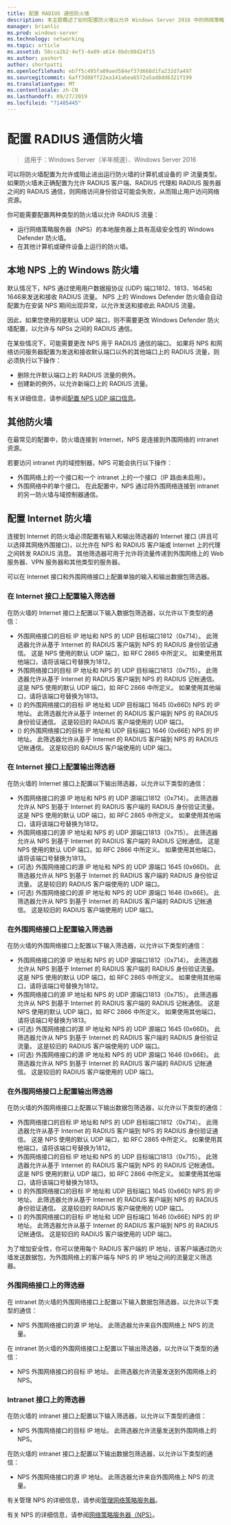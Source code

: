 ```yaml
---
title: 配置 RADIUS 通信防火墙
description: 本主题概述了如何配置防火墙以允许 Windows Server 2016 中的网络策略服务器的 RADIUS 流量。
manager: brianlic
ms.prod: windows-server
ms.technology: networking
ms.topic: article
ms.assetid: 58cca2b2-4ef3-4a09-a614-8bdc08d24f15
ms.author: pashort
author: shortpatti
ms.openlocfilehash: eb7f5c495fa09aed584ef37d668d1fa232d7a497
ms.sourcegitcommit: 6aff3d88ff22ea141a6ea6572a5ad8dd6321f199
ms.translationtype: MT
ms.contentlocale: zh-CN
ms.lasthandoff: 09/27/2019
ms.locfileid: "71405445"
---
```

# <a name="configure-firewalls-for-radius-traffic"></a>配置 RADIUS 通信防火墙

>适用于：Windows Server（半年频道）、Windows Server 2016

可以将防火墙配置为允许或阻止进出运行防火墙的计算机或设备的 IP 流量类型。 如果防火墙未正确配置为允许 RADIUS 客户端、RADIUS 代理和 RADIUS 服务器之间的 RADIUS 通信，则网络访问身份验证可能会失败，从而阻止用户访问网络资源。 

你可能需要配置两种类型的防火墙以允许 RADIUS 流量：

- 运行网络策略服务器（NPS）的本地服务器上具有高级安全性的 Windows Defender 防火墙。
- 在其他计算机或硬件设备上运行的防火墙。

## <a name="windows-firewall-on-the-local-nps"></a>本地 NPS 上的 Windows 防火墙

默认情况下，NPS 通过使用用户数据报协议 \(UDP\) 端口1812、1813、1645和1646来发送和接收 RADIUS 流量。 NPS 上的 Windows Defender 防火墙会自动配置为在安装 NPS 期间出现异常，以允许发送和接收此 RADIUS 流量。

因此，如果您使用的是默认 UDP 端口，则不需要更改 Windows Defender 防火墙配置，以允许与 NPSs 之间的 RADIUS 通信。

在某些情况下，可能需要更改 NPS 用于 RADIUS 通信的端口。 如果将 NPS 和网络访问服务器配置为发送和接收默认端口以外的其他端口上的 RADIUS 流量，则必须执行以下操作：

- 删除允许默认端口上的 RADIUS 流量的例外。
- 创建新的例外，以允许新端口上的 RADIUS 流量。

有关详细信息，请参阅[配置 NPS UDP 端口信息](nps-udp-ports-configure.md)。

## <a name="other-firewalls"></a>其他防火墙

在最常见的配置中，防火墙连接到 Internet，NPS 是连接到外围网络的 intranet 资源。

若要访问 intranet 内的域控制器，NPS 可能会执行以下操作：

- 外围网络上的一个接口和一个 intranet 上的一个接口（IP 路由未启用）。 
- 外围网络中的单个接口。 在此配置中，NPS 通过将外围网络连接到 intranet 的另一防火墙与域控制器通信。

## <a name="configuring-the-internet-firewall"></a>配置 Internet 防火墙

连接到 Internet 的防火墙必须配置有输入和输出筛选器的 Internet 接口 \(并且可以选择其网络外围接口\)，以允许在 NPS 和 RADIUS 客户端或 Internet 上的代理之间转发 RADIUS 消息。 其他筛选器可用于允许将流量传递到外围网络上的 Web 服务器、VPN 服务器和其他类型的服务器。

可以在 Internet 接口和外围网络接口上配置单独的输入和输出数据包筛选器。

### <a name="configure-input-filters-on-the-internet-interface"></a>在 Internet 接口上配置输入筛选器

在防火墙的 Internet 接口上配置以下输入数据包筛选器，以允许以下类型的通信：

- 外围网络接口的目标 IP 地址和 NPS 的 UDP 目标端口1812（0x714）。  此筛选器允许从基于 Internet 的 RADIUS 客户端到 NPS 的 RADIUS 身份验证通信。 这是 NPS 使用的默认 UDP 端口，如 RFC 2865 中所定义。 如果使用其他端口，请将该端口号替换为1812。
- 外围网络接口的目标 IP 地址和 NPS 的 UDP 目标端口1813（0x715）。 此筛选器允许从基于 Internet 的 RADIUS 客户端到 NPS 的 RADIUS 记帐通信。 这是 NPS 使用的默认 UDP 端口，如 RFC 2866 中所定义。 如果使用其他端口，请将该端口号替换为1813。
- \(\) 的外围网络接口的目标 IP 地址和 UDP 目标端口 1645 \(0x66D\) NPS 的 IP 地址。 此筛选器允许从基于 Internet 的 RADIUS 客户端到 NPS 的 RADIUS 身份验证通信。 这是较旧的 RADIUS 客户端使用的 UDP 端口。
- \(\) 的外围网络接口的目标 IP 地址和 UDP 目标端口 1646 \(0x66E\) NPS 的 IP 地址。 此筛选器允许从基于 Internet 的 RADIUS 客户端到 NPS 的 RADIUS 记帐通信。 这是较旧的 RADIUS 客户端使用的 UDP 端口。

### <a name="configure-output-filters-on-the-internet-interface"></a>在 Internet 接口上配置输出筛选器

在防火墙的 Internet 接口上配置以下输出筛选器，以允许以下类型的通信：

- 外围网络接口的源 IP 地址和 NPS 的 UDP 源端口1812（0x714）。 此筛选器允许从 NPS 到基于 Internet 的 RADIUS 客户端的 RADIUS 身份验证流量。 这是 NPS 使用的默认 UDP 端口，如 RFC 2865 中所定义。 如果使用其他端口，请将该端口号替换为1812。
- 外围网络接口的源 IP 地址和 NPS 的 UDP 源端口1813（0x715）。 此筛选器允许从 NPS 到基于 Internet 的 RADIUS 客户端的 RADIUS 记帐通信。 这是 NPS 使用的默认 UDP 端口，如 RFC 2866 中所定义。 如果使用其他端口，请将该端口号替换为1813。
- \(可选\) 外围网络接口的源 IP 地址和 NPS 的 UDP 源端口 1645 \(0x66D\)。 此筛选器允许从 NPS 到基于 Internet 的 RADIUS 客户端的 RADIUS 身份验证流量。 这是较旧的 RADIUS 客户端使用的 UDP 端口。
- \(可选\) 外围网络接口的源 IP 地址和 NPS 的 UDP 源端口 1646 \(0x66E\)。 此筛选器允许从 NPS 到基于 Internet 的 RADIUS 客户端的 RADIUS 记帐通信。 这是较旧的 RADIUS 客户端使用的 UDP 端口。

### <a name="configure-input-filters-on-the-perimeter-network-interface"></a>在外围网络接口上配置输入筛选器

在防火墙的外围网络接口上配置以下输入筛选器，以允许以下类型的通信：

- 外围网络接口的源 IP 地址和 NPS 的 UDP 源端口1812（0x714）。 此筛选器允许从 NPS 到基于 Internet 的 RADIUS 客户端的 RADIUS 身份验证流量。 这是 NPS 使用的默认 UDP 端口，如 RFC 2865 中所定义。 如果使用其他端口，请将该端口号替换为1812。
- 外围网络接口的源 IP 地址和 NPS 的 UDP 源端口1813（0x715）。 此筛选器允许从 NPS 到基于 Internet 的 RADIUS 客户端的 RADIUS 记帐通信。 这是 NPS 使用的默认 UDP 端口，如 RFC 2866 中所定义。 如果使用其他端口，请将该端口号替换为1813。
- \(可选\) 外围网络接口的源 IP 地址和 NPS 的 UDP 源端口 1645 \(0x66D\)。 此筛选器允许从 NPS 到基于 Internet 的 RADIUS 客户端的 RADIUS 身份验证流量。 这是较旧的 RADIUS 客户端使用的 UDP 端口。
- \(可选\) 外围网络接口的源 IP 地址和 NPS 的 UDP 源端口 1646 \(0x66E\)。 此筛选器允许从 NPS 到基于 Internet 的 RADIUS 客户端的 RADIUS 记帐通信。 这是较旧的 RADIUS 客户端使用的 UDP 端口。

### <a name="configure-output-filters-on-the-perimeter-network-interface"></a>在外围网络接口上配置输出筛选器

在防火墙的外围网络接口上配置以下输出数据包筛选器，以允许以下类型的通信：

- 外围网络接口的目标 IP 地址和 NPS 的 UDP 目标端口1812（0x714）。 此筛选器允许从基于 Internet 的 RADIUS 客户端到 NPS 的 RADIUS 身份验证通信。 这是 NPS 使用的默认 UDP 端口，如 RFC 2865 中所定义。 如果使用其他端口，请将该端口号替换为1812。
- 外围网络接口的目标 IP 地址和 NPS 的 UDP 目标端口1813（0x715）。 此筛选器允许从基于 Internet 的 RADIUS 客户端到 NPS 的 RADIUS 记帐通信。 这是 NPS 使用的默认 UDP 端口，如 RFC 2866 中所定义。 如果使用其他端口，请将该端口号替换为1813。
- \(\) 的外围网络接口的目标 IP 地址和 UDP 目标端口 1645 \(0x66D\) NPS 的 IP 地址。 此筛选器允许从基于 Internet 的 RADIUS 客户端到 NPS 的 RADIUS 身份验证通信。 这是较旧的 RADIUS 客户端使用的 UDP 端口。
- \(\) 的外围网络接口的目标 IP 地址和 UDP 目标端口 1646 \(0x66E\) NPS 的 IP 地址。 此筛选器允许从基于 Internet 的 RADIUS 客户端到 NPS 的 RADIUS 记帐通信。 这是较旧的 RADIUS 客户端使用的 UDP 端口。

为了增加安全性，你可以使用每个 RADIUS 客户端的 IP 地址，该客户端通过防火墙发送数据包，为外围网络上的客户端与 NPS 的 IP 地址之间的流量定义筛选器。

### <a name="filters-on-the-perimeter-network-interface"></a>外围网络接口上的筛选器

在 intranet 防火墙的外围网络接口上配置以下输入数据包筛选器，以允许以下类型的通信：

- NPS 外围网络接口的源 IP 地址。 此筛选器允许来自外围网络上 NPS 的流量。

在 intranet 防火墙的外围网络接口上配置以下输出筛选器，以允许以下类型的通信：

- NPS 外围网络接口的目标 IP 地址。 此筛选器允许流量发送到外围网络上的 NPS。

### <a name="filters-on-the-intranet-interface"></a>Intranet 接口上的筛选器

在防火墙的 intranet 接口上配置以下输入筛选器，以允许以下类型的通信：

- NPS 外围网络接口的目标 IP 地址。 此筛选器允许流量发送到外围网络上的 NPS。

在防火墙的 intranet 接口上配置以下输出数据包筛选器，以允许以下类型的通信：

- NPS 外围网络接口的源 IP 地址。 此筛选器允许来自外围网络上 NPS 的流量。


有关管理 NPS 的详细信息，请参阅[管理网络策略服务器](nps-manage-top.md)。

有关 NPS 的详细信息，请参阅[网络策略服务器（NPS）](nps-top.md)。




